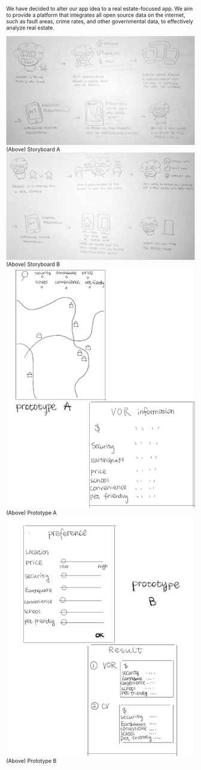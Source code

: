 We have decided to alter our app idea to a real estate-focused app. We aim to provide
a platform that integrates all open source data on the internet, such as fault areas,
crime rates, and other governmental data, to effectively analyze real estate.

![StoryboardA](/public/StoryboardA.jpg)
(Above) Storyboard A
![StoryboardB](/public/StoryboardB.jpg)
(Above) Storyboard B
![PrototypeA](/public/PrototypeA.PNG)
(Above) Prototype A
![PrototypeB](/public/PrototypeB.PNG)
(Above) Prototype B
